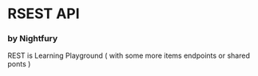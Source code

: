 RSEST API
==========

### by Nightfury

REST is Learning Playground ( with some more items endpoints or shared ponts ) 
